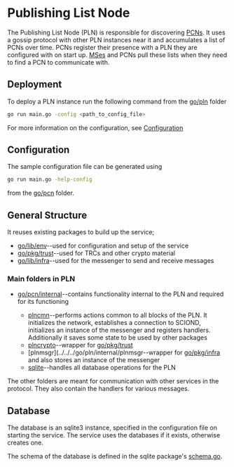 # Publishing List Node

The Publishing List Node (PLN) is responsible for discovering
[PCNs](./PublishingConsensusNode.md). It uses a gossip protocol
with other PLN instances near it and accumulates a list of PCNs
over time. PCNs register their presence with a PLN they are
configured with on start up. [MSes](./MappingService.md) and
PCNs pull these lists when they need to find a PCN to communicate with.

## Deployment

To deploy a PLN instance run the following command from the
[go/pln](../../../go/pln) folder

```sh
go run main.go -config <path_to_config_file>
```

For more information on the configuration, see
[Configuration](#Configuration)

## Configuration

The sample configuration file can be generated using

```sh
go run main.go -help-config
```

from the [go/pcn](../../../go/pcn) folder.

## General Structure

It reuses existing packages to build up the service;

- [go/lib/env](../../../go/lib/env)--used for configuration and
    setup of the service
- [go/pkg/trust](../../../go/pkg/trust)--used for TRCs and other
    crypto material
- [go/lib/infra](../../../go/pkg/trust)--used for the messenger
    to send and receive messages

### Main folders in PLN

- [go/pcn/internal](../../../go/pln/internal)--contains functionality
    internal to the PLN and required for its functioning

    - [plncmn](../../../go/pln/internal/plncmn)--performs actions common
    to all blocks of the PLN. It initializes the network, establishes a
    connection to SCIOND, initializes an instance of the messenger and
    registers handlers. Additionally it saves some state to be used by
    other packages
    - [plncrypto](../../../go/pln/internal/plncrypto)--wrapper
    for [go/pkg/trust](../../../go/pkg/trust)
    - [plnmsgr](../../../go/pln/internal/plnmsgr--wrapper
    for [go/pkg/infra](../../../go/pkg/infra) and also stores an
    instance of the messenger
    - [sqlite](../../../go/pln/internal/sqlite)--handles all database
    operations for the PLN

The other folders are meant for communication with other services in
the protocol. They also contain the handlers for various messages.

## Database

The database is an sqlite3 instance, specified in the configuration
file on starting the service. The service uses the databases if it
exists, otherwise creates one.

The schema of the database is defined in the sqlite package's
[schema.go](../../../go/pln/internal/sqlite/schema.go).





